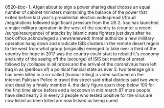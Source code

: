 0520-bbc-
1.
Afgan
about to sign a power sharing deal
choose an equal number of cabinet ministers
maintaining the balance of the power that exited before last year's presidential election
widespread //fraud
/negotiations followed significant pressure from the US
2.
Irac has launched a major millitary operation in the west of the country
to /counter a recent /surge(resurgence) of attacks by Islamic state fighters
just days after he took office,acknowleged a /new(renewed) threat
authorize a new millitary operation
hang down and eradicate ISIS clusters in the remote desert regoin to the west from what group (originally) emerged to take over a third of the country
the hope in 2017 was the country could start to rebuild it's economy and unity of the seeing off the (scourge) of ISIS
but months of unrest followd by /collapse in oil prices and the arrival of the coronavirus have
left Iraq in as (perilous of) a political fiancial state as ever
3.
two teenage girls has been killed in a so-called (honour kiling)
a video surfaced on the internet
Pakistan
Police in travel this street said
tribal districts said
two were shot dead by a fmaily member
4.
the daily figure
spain drop below 100 for the first time
since before end a lockdown in mid march
87 more people have died nearly 2 in every 3 people who
tested positive for the virus
are now listed as been killed
are now listsed as being cured
